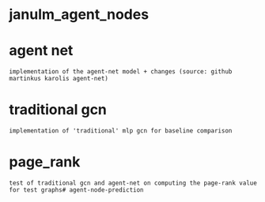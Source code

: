 # janulm_agent_nodes

# agent net 
    implementation of the agent-net model + changes (source: github martinkus karolis agent-net)

# traditional gcn
    implementation of 'traditional' mlp gcn for baseline comparison

# page_rank
    test of traditional gcn and agent-net on computing the page-rank value for test graphs# agent-node-prediction
